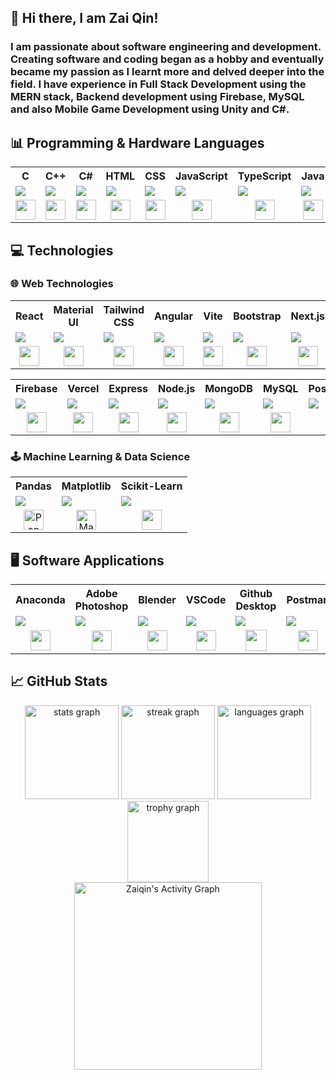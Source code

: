 <h2>👋 Hi there, I am Zai Qin!</h2>
<h3>I am passionate about software engineering and development. Creating software and coding began as a hobby and eventually became my passion as I learnt more and delved deeper into the field. I have experience in Full Stack Development using the MERN stack, Backend development using Firebase, MySQL and also Mobile Game Development using Unity and C#.</h3>


## 📊 Programming & Hardware Languages

<table>
  <tr>
    <th>&nbsp;C&nbsp;</th>
    <th>C++</th>
    <th>&nbsp;C#&nbsp;</th>
    <th>HTML</th>
    <th>CSS</th>
    <th>JavaScript</th>
    <th>TypeScript</th>
    <th>Java</th>
    <th>Python</th>
    <th>Swift</th>
    <th>Assembly</th>
    <th>Verilog</th>
  </tr>
  <tr>
    <td><img src="https://img.shields.io/badge/c-%2300599C.svg?style=for-the-badge&logo=c&logoColor=white"></td>
    <td><img src="https://img.shields.io/badge/c++-%2300599C.svg?style=for-the-badge&logo=c%2B%2B&logoColor=white"></td>
    <td><img src="https://img.shields.io/badge/c%23-%23239120.svg?style=for-the-badge&logo=csharp&logoColor=white"></td>
    <td><img src="https://img.shields.io/badge/html5-%23E34F26.svg?style=for-the-badge&logo=html5&logoColor=white"></td>
    <td><img src="https://img.shields.io/badge/css3-%231572B6.svg?style=for-the-badge&logo=css3&logoColor=white"></td>
    <td><img src="https://img.shields.io/badge/javascript-%23323330.svg?style=for-the-badge&logo=javascript&logoColor=%23F7DF1E"></td>
    <td><img src="https://img.shields.io/badge/typescript-%23007ACC.svg?style=for-the-badge&logo=typescript&logoColor=white"></td>
    <td><img src="https://img.shields.io/badge/java-%23ED8B00.svg?style=for-the-badge&logo=openjdk&logoColor=white"></td>
    <td><img src="https://img.shields.io/badge/python-3670A0?style=for-the-badge&logo=python&logoColor=ffdd54"></td>
    <td><img src="https://img.shields.io/badge/swift-F54A2A?style=for-the-badge&logo=swift&logoColor=white"></td>
    <td><img src="https://custom-icon-badges.demolab.com/badge/Assembly-25344c?style=for-the-badge&logo=assemblylogo&logoColor=white"></td>
    <td><img src="https://custom-icon-badges.demolab.com/badge/Verilog-c5c2ff?style=for-the-badge&logo=veriloglogo&logoColor=white"></td>
  </tr>
  <tr>
    <td align="center"><img src="https://skillicons.dev/icons?i=c&theme=dark" width="32px" height="32px"></td>
    <td align="center"><img src="https://skillicons.dev/icons?i=cpp&theme=dark" width="32px" height="32px"></td>
    <td align="center"><img src="https://skillicons.dev/icons?i=cs&theme=dark" width="32px" height="32px"></td>
    <td align="center"><img src="https://skillicons.dev/icons?i=html&theme=dark" width="32px" height="32px"></td>
    <td align="center"><img src="https://skillicons.dev/icons?i=css&theme=dark" width="32px" height="32px"></td>
    <td align="center"><img src="https://skillicons.dev/icons?i=js&theme=dark" width="32px" height="32px"></td>
    <td align="center"><img src="https://skillicons.dev/icons?i=ts&theme=dark" width="32px" height="32px"></td>
    <td align="center"><img src="https://skillicons.dev/icons?i=java&theme=dark" width="32px" height="32px"></td>
    <td align="center"><img src="https://skillicons.dev/icons?i=py&theme=dark" width="32px" height="32px"></td>
    <td align="center"><img src="https://skillicons.dev/icons?i=swift&theme=dark" width="32px" height="32px"></td>
    <td align="center"><img src="https://static-00.iconduck.com/assets.00/assembly-icon-2048x2048-wspx42mf.png" width="32px" height="32px" alt="Assembly Icon" /></td>
    <td align="center"><img src="https://static-00.iconduck.com/assets.00/file-type-verilog-icon-256x256-goe8p7qm.png" width="32px" height="32px" alt="Verilog Icon" /></td>
</tr>
</table>

## 💻 Technologies

### 🌐 Web Technologies
<table>
  <tr>
    <th>React</th>
    <th>Material UI</th>
    <th>Tailwind CSS</th>
    <th>Angular</th>
    <th>Vite</th>
    <th>Bootstrap</th>
    <th>Next.js</th>
  </tr>
  <tr>
    <td><img src="https://img.shields.io/badge/react-%2320232a.svg?style=for-the-badge&logo=react&logoColor=%2361DAFB"></td>
    <td><img src="https://img.shields.io/badge/MUI-%230081CB.svg?style=for-the-badge&logo=mui&logoColor=white"></td>
    <td><img src="https://img.shields.io/badge/tailwindcss-%2338B2AC.svg?style=for-the-badge&logo=tailwind-css&logoColor=white"></td>
    <td><img src="https://img.shields.io/badge/angular-%23DD0031.svg?style=for-the-badge&logo=angular&logoColor=white"></td>
    <td><img src="https://img.shields.io/badge/vite-%23646CFF.svg?style=for-the-badge&logo=vite&logoColor=white"></td>
    <td><img src="https://img.shields.io/badge/bootstrap-%238511FA.svg?style=for-the-badge&logo=bootstrap&logoColor=white"></td>
    <td><img src="https://img.shields.io/badge/Next-black?style=for-the-badge&logo=next.js&logoColor=white"></td>
  </tr>
  <tr>
    <td align="center"><img src="https://skillicons.dev/icons?i=react&theme=dark" width="32px" height="32px"></td>
    <td align="center"><img src="https://skillicons.dev/icons?i=mui&theme=dark" width="32px" height="32px"></td>
    <td align="center"><img src="https://skillicons.dev/icons?i=tailwind&theme=dark" width="32px" height="32px"></td>
    <td align="center"><img src="https://skillicons.dev/icons?i=angular&theme=dark" width="32px" height="32px"></td>
    <td align="center"><img src="https://skillicons.dev/icons?i=vite&theme=dark" width="32px" height="32px"></td>
    <td align="center"><img src="https://skillicons.dev/icons?i=bootstrap&theme=dark" width="32px" height="32px"></td>
    <td align="center"><img src="https://skillicons.dev/icons?i=nextjs&theme=dark" width="32px" height="32px"></td>
  </tr>
</table>
<table>
  <tr>
    <th>Firebase</th>
    <th>Vercel</th>
    <th>Express</th>
    <th>Node.js</th>
    <th>MongoDB</th>
    <th>MySQL</th>
    <th>PostgresSQL</th>
  </tr>
  <tr>
    <td><img src="https://img.shields.io/badge/firebase-%23039BE5.svg?style=for-the-badge&logo=firebase"></td>
    <td><img src="https://img.shields.io/badge/vercel-%23000000.svg?style=for-the-badge&logo=vercel&logoColor=white"></td>
    <td><img src="https://img.shields.io/badge/express.js-%23404d59.svg?style=for-the-badge&logo=express&logoColor=%2361DAFBe"></td>
    <td><img src="https://img.shields.io/badge/node.js-6DA55F?style=for-the-badge&logo=node.js&logoColor=white"></td>
    <td><img src="https://img.shields.io/badge/MongoDB-%234ea94b.svg?style=for-the-badge&logo=mongodb&logoColor=white"></td>
    <td><img src="https://img.shields.io/badge/mysql-4479A1.svg?style=for-the-badge&logo=mysql&logoColor=white"></td>
    <td><img src="https://img.shields.io/badge/postgres-%23316192.svg?style=for-the-badge&logo=postgresql&logoColor=white"></td>
  </tr>
  <tr>
    <td align="center"><img src="https://skillicons.dev/icons?i=firebase&theme=dark" width="32px" height="32px"></td>
    <td align="center"><img src="https://skillicons.dev/icons?i=vercel&theme=dark" width="32px" height="32px"></td>
    <td align="center"><img src="https://skillicons.dev/icons?i=express&theme=dark" width="32px" height="32px"></td>
    <td align="center"><img src="https://skillicons.dev/icons?i=nodejs&theme=dark" width="32px" height="32px"></td>
    <td align="center"><img src="https://skillicons.dev/icons?i=mongo&theme=dark" width="32px" height="32px"></td>
    <td align="center"><img src="https://skillicons.dev/icons?i=mysql&theme=dark" width="32px" height="32px"></td>
    <td align="center"><img src="https://skillicons.dev/icons?i=postgres&theme=dark" width="32px" height="32px"></td>
  </tr>
</table>

### 🕹 Machine Learning & Data Science
<table>
  <tr>
    <th>Pandas</th>
    <th>Matplotlib</th>
    <th>Scikit-Learn</th>
  </tr>
  <tr>
    <td><img src="https://img.shields.io/badge/pandas-%23150458.svg?style=for-the-badge&logo=pandas&logoColor=white"></td>
    <td><img src="https://img.shields.io/badge/Matplotlib-%23ffffff.svg?style=for-the-badge&logo=Matplotlib&logoColor=black"></td>
    <td><img src="https://img.shields.io/badge/scikit--learn-%23F7931E.svg?style=for-the-badge&logo=scikit-learn&logoColor=white"></td>
  </tr>
  <tr>
    <td align="center"><img src="https://pandas.pydata.org//static/img/favicon_white.ico" width="32px" height="32px" alt="Pandas Icon" /></td>
    <td align="center"><img src="https://upload.wikimedia.org/wikipedia/commons/thumb/8/84/Matplotlib_icon.svg/2048px-Matplotlib_icon.svg.png" width="32px" height="32px" alt="Matplotlib Icon" /></td>
    <td align="center"><img src="https://skillicons.dev/icons?i=sklearn&theme=dark" width="32px" height="32px"></td>
  </tr>
</table>

## 🖥 Software Applications
<table>
  <tr>
    <th>Anaconda</th>
    <th>Adobe Photoshop</th>
    <th>Blender</th>
    <th>VSCode</th>
    <th>Github Desktop</th>
    <th>Postman</th>
    <th>Unity</th>
    <th>MySQL Workbench</th>
    <th>pgAdmin</th>
    <th>Xcode</th>
  </tr>
  <tr>
    <td><img src="https://img.shields.io/badge/Anaconda-%2344A833.svg?style=for-the-badge&logo=anaconda&logoColor=white"></td>
    <td><img src="https://img.shields.io/badge/adobe%20photoshop-%2331A8FF.svg?style=for-the-badge&logo=adobe%20photoshop&logoColor=white"></td>
    <td><img src="https://img.shields.io/badge/blender-%23F5792A.svg?style=for-the-badge&logo=blender&logoColor=white"></td>
    <td><img src="https://img.shields.io/badge/Visual%20Studio%20Code-0078d7.svg?style=for-the-badge&logo=visual-studio-code&logoColor=white"></td>
    <td><img src="https://custom-icon-badges.demolab.com/badge/Github%20Desktop-6d2288?style=for-the-badge&logo=github&logoColor=white"></td>
    <td><img src="https://img.shields.io/badge/Postman-FF6C37?style=for-the-badge&logo=postman&logoColor=white"></td>
    <td><img src="https://img.shields.io/badge/unity-%23000000.svg?style=for-the-badge&logo=unity&logoColor=white"></td>
    <td><img src="https://img.shields.io/badge/mysql%20workbench-4479A1.svg?style=for-the-badge&logo=mysql&logoColor=white"></td>
    <td><img src="https://img.shields.io/badge/pgAdmin-%23316192.svg?style=for-the-badge&logo=postgresql&logoColor=white"></td>
    <td><img src="https://img.shields.io/badge/Xcode-007ACC?style=for-the-badge&logo=Xcode&logoColor=white"></td>
  </tr>
  <tr>
    <td align="center"><img src="https://skillicons.dev/icons?i=anaconda&theme=dark" width="32px" height="32px"></td>
    <td align="center"><img src="https://skillicons.dev/icons?i=photoshop&theme=dark" width="32px" height="32px"></td>
    <td align="center"><img src="https://skillicons.dev/icons?i=blender&theme=dark" width="32px" height="32px"></td>
    <td align="center"><img src="https://skillicons.dev/icons?i=vscode&theme=dark" width="32px" height="32px"></td>
    <td align="center"><img src="https://upload.wikimedia.org/wikipedia/commons/thumb/a/ae/Github-desktop-logo-symbol.svg/2048px-Github-desktop-logo-symbol.svg.png" width="34px" height="34px"/></td>
    <td align="center"><img src="https://skillicons.dev/icons?i=postman&theme=dark" width="32px" height="32px"></td>
    <td align="center"><img src="https://skillicons.dev/icons?i=unity&theme=dark" width="32px" height="32px"></td>
    <td align="center"><img src="https://static-00.iconduck.com/assets.00/mysqlworkbench-icon-1024x1014-nnvsz83e.png" width="34px" height="34px"/></td>
    <td align="center"><img src="https://skillicons.dev/icons?i=postgres&theme=dark" width="32px" height="32px"></td>
    <td align="center"><img src="https://upload.wikimedia.org/wikipedia/en/5/56/Xcode_14_icon.png" width="34px" height="34px" alt="Xcode Icon" /></td>
  </tr>
</table>

## 📈 GitHub Stats
<div align="center">
  <img src="https://github-readme-stats.vercel.app/api?username=Zaiqin&hide_title=false&hide_rank=false&show_icons=true&include_all_commits=true&count_private=true&disable_animations=false&theme=github_dark&locale=en&hide_border=false" height="150" alt="stats graph"  />
  <img src="https://streak-stats.demolab.com?user=Zaiqin&locale=en&mode=weekly&theme=github_dark&hide_border=false&border_radius=5" height="150" alt="streak graph"  />
  <img src="https://github-readme-stats.vercel.app/api/top-langs?username=Zaiqin&locale=en&hide_title=false&layout=compact&card_width=320&langs_count=6&theme=github_dark&hide_border=false" height="150" alt="languages graph"  />
  <br />
  <img src="https://github-profile-trophy.vercel.app?username=Zaiqin&no-bg=true&theme=onedark&column=3&row=1&no-frame=true" height="130" alt="trophy graph"  />
  <br />
  <img alt="Zaiqin's Activity Graph" src="https://github-readme-activity-graph.vercel.app/graph/?username=Zaiqin&bg_color=1F222E&color=F8D866&line=F85D7F&point=FFFFFF&hide_border=true" height="300"/>
</div>

###
